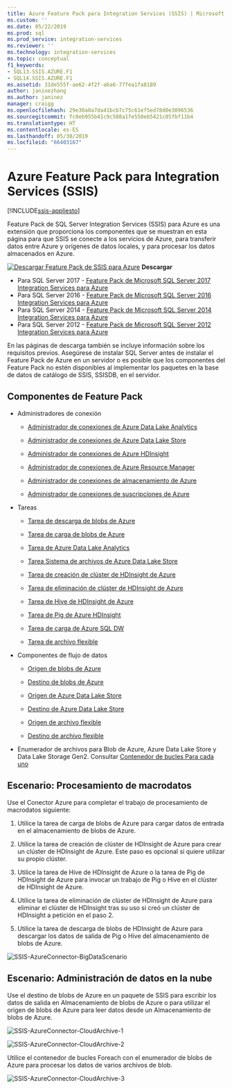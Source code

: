 ```yaml
---
title: Azure Feature Pack para Integration Services (SSIS) | Microsoft Docs
ms.custom: ''
ms.date: 05/22/2019
ms.prod: sql
ms.prod_service: integration-services
ms.reviewer: ''
ms.technology: integration-services
ms.topic: conceptual
f1_keywords:
- SQL13.SSIS.AZURE.F1
- SQL14.SSIS.AZURE.F1
ms.assetid: 31de555f-ae62-4f2f-a6a6-77fea1fa8189
author: janinezhang
ms.author: janinez
manager: craigg
ms.openlocfilehash: 29e30a8a7da41bcb7c75c61ef5ed78d0e3096536
ms.sourcegitcommit: fc0eb955b41c9c508a1fe550eb5421c05fbf11b4
ms.translationtype: HT
ms.contentlocale: es-ES
ms.lasthandoff: 05/30/2019
ms.locfileid: "66403167"
---
```

# <a name="azure-feature-pack-for-integration-services-ssis"></a>Azure Feature Pack para Integration Services (SSIS)

[!INCLUDE[ssis-appliesto](../includes/ssis-appliesto-ssvrpluslinux-asdb-asdw-xxx.md)]


Feature Pack de SQL Server Integration Services (SSIS) para Azure es una extensión que proporciona los componentes que se muestran en esta página para que SSIS se conecte a los servicios de Azure, para transferir datos entre Azure y orígenes de datos locales, y para procesar los datos almacenados en Azure.

[![Descargar Feature Pack de SSIS para Azure](../analysis-services/media/download.png)](https://www.microsoft.com/download/details.aspx?id=54798) **Descargar**

- Para SQL Server 2017 - [Feature Pack de Microsoft SQL Server 2017 Integration Services para Azure](https://www.microsoft.com/download/details.aspx?id=54798)
- Para SQL Server 2016 - [Feature Pack de Microsoft SQL Server 2016 Integration Services para Azure](https://www.microsoft.com/download/details.aspx?id=49492)
- Para SQL Server 2014 - [Feature Pack de Microsoft SQL Server 2014 Integration Services para Azure](https://www.microsoft.com/download/details.aspx?id=47366)
- Para SQL Server 2012 - [Feature Pack de Microsoft SQL Server 2012 Integration Services para Azure](https://www.microsoft.com/download/details.aspx?id=47367)

En las páginas de descarga también se incluye información sobre los requisitos previos. Asegúrese de instalar SQL Server antes de instalar el Feature Pack de Azure en un servidor o es posible que los componentes del Feature Pack no estén disponibles al implementar los paquetes en la base de datos de catálogo de SSIS, SSISDB, en el servidor.

## <a name="components-in-the-feature-pack"></a>Componentes de Feature Pack
-   Administradores de conexión

    -   [Administrador de conexiones de Azure Data Lake Analytics](connection-manager/azure-data-lake-analytics-connection-manager.md)

    -   [Administrador de conexiones de Azure Data Lake Store](../integration-services/connection-manager/azure-data-lake-store-connection-manager.md)
    
    -   [Administrador de conexiones de Azure HDInsight](../integration-services/connection-manager/azure-hdinsight-connection-manager.md)

    -   [Administrador de conexiones de Azure Resource Manager](../integration-services/connection-manager/azure-resource-manager-connection-manager.md)
    
    -   [Administrador de conexiones de almacenamiento de Azure](../integration-services/connection-manager/azure-storage-connection-manager.md)

    -   [Administrador de conexiones de suscripciones de Azure](../integration-services/connection-manager/azure-subscription-connection-manager.md)
    
-   Tareas

    -   [Tarea de descarga de blobs de Azure](../integration-services/control-flow/azure-blob-download-task.md)

    -   [Tarea de carga de blobs de Azure](../integration-services/control-flow/azure-blob-upload-task.md)

    -   [Tarea de Azure Data Lake Analytics](control-flow/azure-data-lake-analytics-task.md)

    -   [Tarea Sistema de archivos de Azure Data Lake Store](../integration-services/control-flow/azure-data-lake-store-file-system-task.md)

    -   [Tarea de creación de clúster de HDInsight de Azure](../integration-services/control-flow/azure-hdinsight-create-cluster-task.md)

    -   [Tarea de eliminación de clúster de HDInsight de Azure](../integration-services/control-flow/azure-hdinsight-delete-cluster-task.md)
    
    -   [Tarea de Hive de HDInsight de Azure](../integration-services/control-flow/azure-hdinsight-hive-task.md)

    -   [Tarea de Pig de Azure HDInsight](../integration-services/control-flow/azure-hdinsight-pig-task.md)

    -   [Tarea de carga de Azure SQL DW](../integration-services/control-flow/azure-sql-dw-upload-task.md)

    -   [Tarea de archivo flexible](../integration-services/control-flow/flexible-file-task.md)

-   Componentes de flujo de datos

    -   [Origen de blobs de Azure](../integration-services/data-flow/azure-blob-source.md)

    -   [Destino de blobs de Azure](../integration-services/data-flow/azure-blob-destination.md)
    
    -   [Origen de Azure Data Lake Store](../integration-services/data-flow/azure-data-lake-store-source.md)
    
    -   [Destino de Azure Data Lake Store](../integration-services/data-flow/azure-data-lake-store-destination.md)

    -   [Origen de archivo flexible](../integration-services/data-flow/flexible-file-source.md)

    -   [Destino de archivo flexible](../integration-services/data-flow/flexible-file-destination.md)

-   Enumerador de archivos para Blob de Azure, Azure Data Lake Store y Data Lake Storage Gen2. Consultar [Contenedor de bucles Para cada uno](../integration-services/control-flow/foreach-loop-container.md)

## <a name="scenario-processing-big-data"></a>Escenario: Procesamiento de macrodatos
 Use el Conector Azure para completar el trabajo de procesamiento de macrodatos siguiente:

1.  Utilice la tarea de carga de blobs de Azure para cargar datos de entrada en el almacenamiento de blobs de Azure.

2.  Utilice la tarea de creación de clúster de HDInsight de Azure para crear un clúster de HDInsight de Azure. Este paso es opcional si quiere utilizar su propio clúster.

3.  Utilice la tarea de Hive de HDInsight de Azure o la tarea de Pig de HDInsight de Azure para invocar un trabajo de Pig o Hive en el clúster de HDInsight de Azure.

4.  Utilice la tarea de eliminación de clúster de HDInsight de Azure para eliminar el clúster de HDInsight tras su uso si creó un clúster de HDInsight a petición en el paso 2.

5.  Utilice la tarea de descarga de blobs de HDInsight de Azure para descargar los datos de salida de Pig o Hive del almacenamiento de blobs de Azure.

![SSIS-AzureConnector-BigDataScenario](../integration-services/media/ssis-azureconnector-bigdatascenario.png)
 
## <a name="scenario-managing-data-in-the-cloud"></a>Escenario: Administración de datos en la nube
 Use el destino de blobs de Azure en un paquete de SSIS para escribir los datos de salida en Almacenamiento de blobs de Azure o para utilizar el origen de blobs de Azure para leer datos desde un Almacenamiento de blobs de Azure.

![SSIS-AzureConnector-CloudArchive-1](../integration-services/media/ssis-azureconnector-cloudarchive-1.png)
 
 ![SSIS-AzureConnector-CloudArchive-2](../integration-services/media/ssis-azureconnector-cloudarchive-2.png)

 Utilice el contenedor de bucles Foreach con el enumerador de blobs de Azure para procesar los datos de varios archivos de blob.

![SSIS-AzureConnector-CloudArchive-3](../integration-services/media/ssis-azureconnector-cloudarchive-3.png)
  

